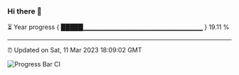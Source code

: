 ### Hi there 👋

⏳ Year progress { █████▁▁▁▁▁▁▁▁▁▁▁▁▁▁▁▁▁▁▁▁▁▁▁▁▁ } 19.11 %

---

⏰ Updated on Sat, 11 Mar 2023 18:09:02 GMT

![Progress Bar CI](https://github.com/Shyam-Makwana/GitHub-Actions-Demo/workflows/Progress%20Bar%20CI/badge.svg)
